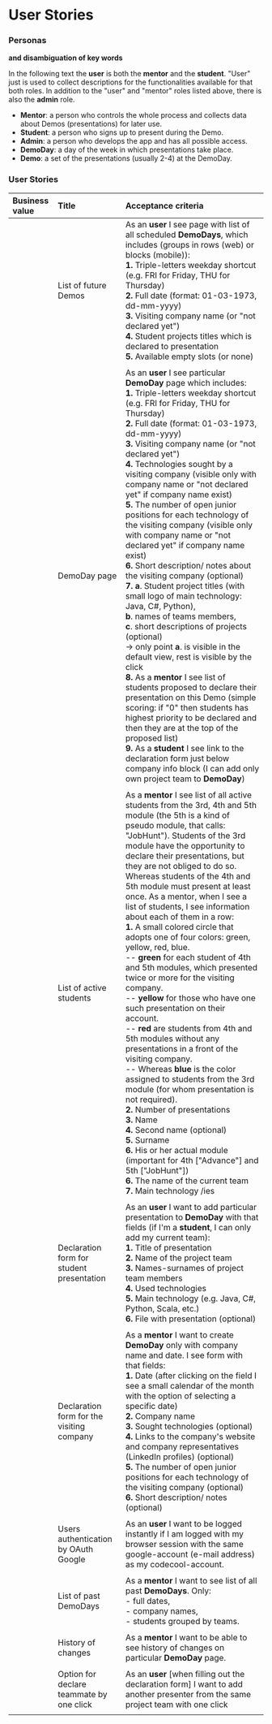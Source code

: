 # User Stories  
  
### Personas  
**and disambiguation of key words**  
  
In the following text the **user** is both the **mentor** and the **student**. "User" just is used to collect descriptions for the functionalities available for that both roles. In addition to the "user" and "mentor" roles listed above, there is also the **admin** role.  
- **Mentor**: a person who controls the whole process and collects data about Demos (presentations) for later use.  
- **Student**: a person who signs up to present during the Demo.  
- **Admin**: a person who develops the app and has all possible access.
- **DemoDay**: a day of the week in which presentations take place.   
- **Demo**: a set of the presentations (usually 2-4) at the DemoDay.  
  
### User Stories

| **Business value** | **Title** | **Acceptance criteria** |  
| :--- | :--- | :--- |  
|      | List of future Demos | As an **user** I see page with list of all scheduled **DemoDays**, which includes (groups in rows (web) or blocks (mobile)):<br/>**1.** Triple-letters weekday shortcut (e.g. FRI for Friday, THU for Thursday)<br/>**2.** Full date (format: 01-03-1973, dd-mm-yyyy)<br/>**3.** Visiting company name (or "not declared yet")<br/>**4.** Student projects titles which is declared to presentation<br/>**5.** Available empty slots (or none) |  
|      |   |   |  
|      | DemoDay page | As an **user** I see particular **DemoDay** page which includes:<br/>**1.** Triple-letters weekday shortcut (e.g. FRI for Friday, THU for Thursday)<br/>**2.** Full date (format: 01-03-1973, dd-mm-yyyy)<br/>**3.** Visiting company name (or "not declared yet")<br/>**4.** Technologies sought by a visiting company (visible only with company name or "not declared yet" if company name exist)<br/>**5.** The number of open junior positions for each technology of the visiting company (visible only with company name or "not declared yet" if company name exist)<br/>**6.** Short description/ notes about the visiting company (optional)<br/>**7.** **a**. Student project titles (with small logo of main technology: Java, C#, Python),<br/>**b**. names of teams members,<br/>**c**. short descriptions of projects (optional)<br/>-> only point **a**. is visible in the default view, rest is visible by the click<br/>**8.** As a **mentor** I see list of students proposed to declare their presentation on this Demo (simple scoring: if "0" then students has highest priority to be declared and then they are at the top of the proposed list)<br/>**9.** As a **student** I see link to the declaration form just below company info block (I can add only own project team to **DemoDay**) |  
|      |   |   |  
|      | List of active students | As a **mentor** I see list of all active students from the 3rd, 4th and 5th module (the 5th is a kind of pseudo module, that calls: "JobHunt"). Students of the 3rd module have the opportunity to declare their presentations, but they are not obliged to do so. Whereas students of the 4th and 5th module must present at least once. As a mentor, when I see a list of students, I see information about each of them in a row:<br/>**1.** A small colored circle that adopts one of four colors: green, yellow, red, blue.<br/>-- **green** for each student of 4th and 5th modules, which presented twice or more for the visiting company.<br/>-- **yellow** for those who have one such presentation on their account.<br/>-- **red** are students from 4th and 5th modules without any presentations in a front of the visiting company.<br/>-- Whereas **blue** is the color assigned to students from the 3rd module (for whom presentation is not required).<br/>**2.** Number of presentations<br/>**3.** Name<br/>**4.** Second name (optional)<br/>**5.** Surname<br/>**6.** His or her actual module (important for 4th ["Advance"] and 5th ["JobHunt"])<br/>**6.** The name of the current team<br/>**7.** Main technology /ies |  
|      |   |   |  
|      | Declaration form for student presentation | As an **user** I want to add particular presentation to **DemoDay** with that fields (if I'm a **student**, I can only add my current team):</br>**1.** Title of presentation</br>**2.** Name of the project team</br>**3.** Names-surnames of project team members</br>**4.** Used technologies</br>**5.** Main technology (e.g. Java, C#, Python, Scala, etc.)</br>**6.** File with presentation (optional) |  
|      |   |   |  
|      | Declaration form for the visiting company | As a **mentor** I want to create **DemoDay** only with company name and date. I see form with that fields:</br>**1.** Date (after clicking on the field I see a small calendar of the month with the option of selecting a specific date)</br>**2.** Company name</br>**3.** Sought technologies (optional)</br>**4.** Links to the company's website and company representatives (LinkedIn profiles) (optional)</br>**5.** The number of open junior positions for each technology of the visiting company (optional)</br>**6.** Short description/ notes (optional)|  
|      |   |   |  
|      | Users authentication by OAuth Google | As an **user** I want to be logged instantly if I am logged with my browser session with the same google-account (e-mail address) as my codecool-account. |  
|      |   |   |  
|      | List of past DemoDays | As a **mentor** I want to see list of all past **DemoDays**. Only:</br>- full dates,</br>- company names,</br>- students grouped by teams. |  
|      |   |   |  
|      | History of changes | As a **mentor** I want to be able to see history of changes on particular **DemoDay** page. |  
|      |   |   |  
|      | Option for declare teammate by one click | As an **user** [when filling out the declaration form] I want to add another presenter from the same project team with one click |  
|      |   |   |  